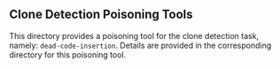 ## Clone Detection Poisoning Tools

This directory provides a poisoning tool for the clone detection task, namely: `dead-code-insertion`. Details are provided in the corresponding directory for this poisoning tool.

